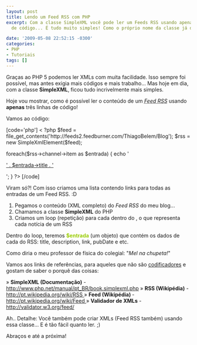 ```yaml
---
layout: post
title: Lendo um Feed RSS com PHP
excerpt: Com a classe SimpleXML você pode ler um Feeds RSS usando apenas três linhas
  de código... É tudo muito simples! Como o próprio nome da classe já diz.

date: '2009-05-08 22:52:15 -0300'
categories:
- PHP
- Tutoriais
tags: []
---
```

<p>Graças ao PHP 5 podemos ler XMLs com muita facilidade. Isso sempre foi possível, mas antes exigia mais códigos e mais trabalho... Mas hoje em dia, com a classe <strong>SimpleXML</strong>, ficou tudo incrivelmente mais simples.</p>
<p>Hoje vou mostrar, como é possível ler o conteúdo de um <abbr title="Really Simple Syndication"><em>Feed RSS</em></abbr> usando <strong>apenas</strong> três linhas de código!</p>
<p>Vamos ao código:</p>
<p>[code='php']
< ?php
$feed = file_get_contents('http://feeds2.feedburner.com/ThiagoBelem/Blog');
$rss = new SimpleXmlElement($feed);</p>
<p>foreach($rss->channel->item as $entrada) {
echo '
<p><a href="' . $entrada->link . '" title="' . $entrada->title . '">' . $entrada->title . '</a></p>
<p>';
}
?>
[/code]</p>
<p>Viram só?! Com isso criamos uma lista contendo links para todas as entradas de um Feed RSS. :D</p>
<ol>
<li>Pegamos o conteúdo (XML completo) do <em>Feed RSS</em> do meu blog...</li>
<li>Chamamos a classe <strong>SimpleXML</strong> do PHP</li>
<li>Criamos um loop (repetição) para cada <strong><item></strong> dentro do <strong><channel></strong>, o que representa cada notícia de um RSS</li>
</ol>
<p>Dentro do loop, teremos <span style="color: #99cc00;"><strong>$entrada</strong></span> (um objeto) que contém os dados de cada <item> do RSS: title, description, link, pubDate e etc.</p>
<p>Como diria o meu professor de física do colegial: "<em>Mel na chupeta!</em>"</p>
<p>Vamos aos links de referências, para aqueles que não são <a href="http://blog.thiagobelem.net/vida-pessoal/codificadores-e-programadores/" target="_parent">codificadores</a> e gostam de saber o porquê das coisas:</p>
<p>» <strong>SimpleXML (Documentação)</strong> - <a href="http://www.php.net/manual/pt_BR/book.simplexml.php" target="_blank">http://www.php.net/manual/pt_BR/book.simplexml.php</a>
» <strong>RSS (Wikipédia)</strong> - <a href="http://pt.wikipedia.org/wiki/RSS" target="_blank">http://pt.wikipedia.org/wiki/RSS
</a>» <strong>Feed (Wikipédia) </strong>- <a href="http://pt.wikipedia.org/wiki/Feed" target="_blank">http://pt.wikipedia.org/wiki/Feed
</a>» <strong>Validador de XMLs</strong> - <a href="http://validator.w3.org/feed/" target="_blank">http://validator.w3.org/feed/</a></p>
<p>Ah.. Detalhe: Você também pode criar XMLs (Feed RSS também) usando essa classe... E é tão fácil quanto ler. ;)</p>
<p>Abraços e até a próxima!</p>
